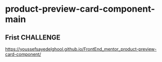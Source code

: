 # product-preview-card-component-main

## Frist  CHALLENGE 

https://youssefsayedelghool.github.io/FrontEnd_mentor_product-preview-card-component/
